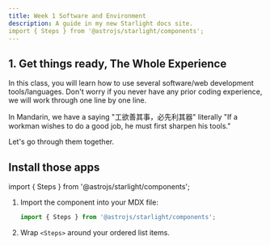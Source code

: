```yaml
---
title: Week 1 Software and Environment
description: A guide in my new Starlight docs site.
import { Steps } from '@astrojs/starlight/components';
---
```


## 1. Get things ready, The Whole Experience

In this class, you will learn how to use several software/web development tools/languages. Don't worry if you never have any prior coding experience, we will work through one line by one line. 

In Mandarin, we have a saying "工欲善其事，必先利其器" literally "If a workman wishes to do a good job, he must first sharpen his tools."

Let's go through them together. 

## Install those apps

import { Steps } from '@astrojs/starlight/components';

<Steps>

1. Import the component into your MDX file:

   ```js
   import { Steps } from '@astrojs/starlight/components';
   ```

2. Wrap `<Steps>` around your ordered list items.

</Steps>
